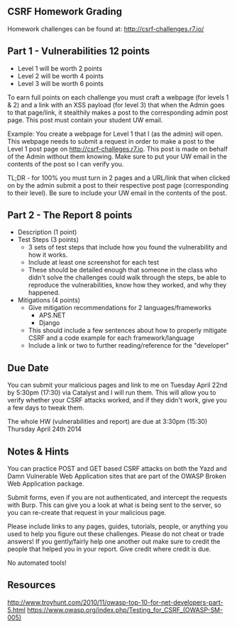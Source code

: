 ## CSRF Homework Grading
Homework challenges can be found at: http://csrf-challenges.r7.io/

## Part 1 - Vulnerabilities 12 points
- Level 1 will be worth 2 points
- Level 2 will be worth 4 points 
- Level 3 will be worth 6 points

To earn full points on each challenge you must craft a webpage (for levels 1 & 2) and a link with an XSS payload (for level 3) that when the Admin goes to that page/link, it stealthily makes a post to the corresponding admin post page. This post must contain your student UW email.

Example: You create a webpage for Level 1 that I (as the admin) will open. This webpage needs to submit a request in order to make a post to the Level 1 post page on http://csrf-challeges.r7.io. This post is made on behalf of the Admin without them knowing. Make sure to put your UW email in the contents of the post so I can verify you.

TL;DR - for 100% you must turn in 2 pages and a URL/link that when clicked on by the admin submit a post to their respective post page (corresponding to their level). Be sure to include your UW email in the contents of the post.

## Part 2 - The Report 8 points
- Description (1 point)
- Test Steps (3 points)
	- 3 sets of test steps that include how you found the vulnerability and how it works.
	- Include at least one screenshot for each test
	- These should be detailed enough that someone in the class who didn't solve the challenges could walk through the steps, be able to reproduce the vulnerabilities, know how they worked, and why they happened.
- Mitigations (4 points)
	- Give mitigation recommendations for 2 languages/frameworks
		- APS.NET
		- Django
	- This should include a few sentences about how to properly mitigate CSRF and a code example for each framework/language
	- Include a link or two to further reading/reference for the "developer"

## Due Date
You can submit your malicious pages and link to me on Tuesday April 22nd by 5:30pm (17:30) via Catalyst and I will run them. This will allow you to verify whether your CSRF attacks worked, and if they didn't work, give you a few days to tweak them.

The whole HW (vulnerabilities and report) are due at 3:30pm (15:30) Thursday April 24th 2014

## Notes & Hints
You can practice POST and GET based CSRF attacks on both the Yazd and Damn Vulnerable Web Application sites that are part of the OWASP Broken Web Application package.

Submit forms, even if you are not authenticated, and intercept the requests with Burp. This can give you a look at what is being sent to the server, so you can re-create that request in your malicious page.

Please include links to any pages, guides, tutorials, people, or anything you used to help you figure out these challenges. Please do not cheat or trade answers! If you gently/fairly help one another out make sure to credit the people that helped you in your report. Give credit where credit is due.

No automated tools!

## Resources
http://www.troyhunt.com/2010/11/owasp-top-10-for-net-developers-part-5.html
https://www.owasp.org/index.php/Testing_for_CSRF_(OWASP-SM-005)